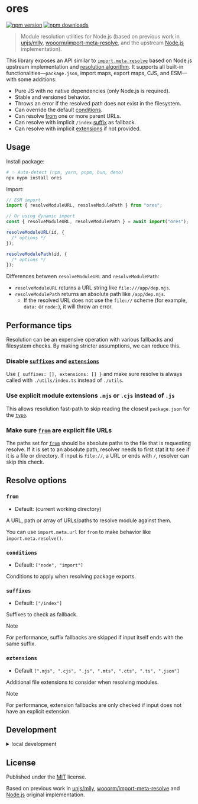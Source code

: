 # ores

<!-- automd:badges color=yellow -->

[![npm version](https://img.shields.io/npm/v/ores?color=yellow)](https://npmjs.com/package/ores)
[![npm downloads](https://img.shields.io/npm/dm/ores?color=yellow)](https://npm.chart.dev/ores)

<!-- /automd -->

> Module resolution utilities for Node.js (based on previous work in [unjs/mlly](https://github.com/unjs/mlly), [wooorm/import-meta-resolve](https://github.com/wooorm/import-meta-resolve), and the upstream [Node.js](https://github.com/nodejs/node) implementation).

This library exposes an API similar to [`import.meta.resolve`](https://nodejs.org/api/esm.html#importmetaresolvespecifier) based on Node.js upstream implementation and [resolution algorithm](https://nodejs.org/api/esm.html#esm_resolution_algorithm). It supports all built-in functionalities—`package.json`, import maps, export maps, CJS, and ESM—with some additions:

- Pure JS with no native dependencies (only Node.js is required).
- Stable and versioned behavior.
- Throws an error if the resolved path does not exist in the filesystem.
- Can override the default [conditions](#conditions).
- Can resolve [from](#from) one or more parent URLs.
- Can resolve with implicit `/index` [suffix](#suffixes) as fallback.
- Can resolve with implicit [extensions](#extensions) if not provided.

## Usage

Install package:

```sh
# ✨ Auto-detect (npm, yarn, pnpm, bun, deno)
npx nypm install ores
```

Import:

```ts
// ESM import
import { resolveModuleURL, resolveModulePath } from "ores";

// Or using dynamic import
const { resolveModuleURL, resolveModulePath } = await import("ores");
```

```ts
resolveModuleURL(id, {
  /* options */
});

resolveModulePath(id, {
  /* options */
});
```

Differences between `resolveModuleURL` and `resolveModulePath`:

- `resolveModuleURL` returns a URL string like `file:///app/dep.mjs`.
- `resolveModulePath` returns an absolute path like `/app/dep.mjs`.
  - If the resolved URL does not use the `file://` scheme (for example, `data:` or `node:`), it will throw an error.

## Performance tips

Resolution can be an expensive operation with various fallbacks and filesystem checks. By making stricter assumptions, we can reduce this.

### Disable [`suffixes`](#suffixes) and [`extensions`](#extensions)

Use `{ suffixes: [], extensions: [] }` and make sure resolve is always called with `./utils/index.ts` instead of `./utils`.

### Use explicit module extensions `.mjs` or `.cjs` instead of `.js`

This allows resolution fast-path to skip reading the closest `package.json` for the [`type`](https://nodejs.org/api/packages.html#type).

### Make sure [`from`](#from) are explicit file URLs

The paths set for [`from`](#from) should be absolute paths to the file that is requesting resolve.
If it is set to an absolute path, resolver needs to first stat it to see if it is a file or directory.
If input is `file://`, a URL or ends with `/`, resolver can skip this check.

## Resolve options

### `from`

- Default: (current working directory)

A URL, path or array of URLs/paths to resolve module against them.

You can use `import.meta.url` for `from` to make behavior like `import.meta.resolve()`.

### `conditions`

- Default: `["node", "import"]`

Conditions to apply when resolving package exports.

### `suffixes`

- Default: `["/index"]`

Suffixes to check as fallback.

> [!NOTE]
> For performance, suffix fallbacks are skipped if input itself ends with the same suffix.

### `extensions`

- Default `[".mjs", ".cjs", ".js", ".mts", ".cts", ".ts", ".json"]`

Additional file extensions to consider when resolving modules.

> [!NOTE]
> For performance, extension fallbacks are only checked if input does not have an explicit extension.

## Development

<details>

<summary>local development</summary>

- Clone this repository
- Install latest LTS version of [Node.js](https://nodejs.org/en/)
- Enable [Corepack](https://github.com/nodejs/corepack) using `corepack enable`
- Install dependencies using `pnpm install`
- Run interactive tests using `pnpm dev`

</details>

## License

Published under the [MIT](https://github.com/unjs/ores/blob/main/LICENSE) license.

Based on previous work in [unjs/mlly](https://github.com/unjs/mlly), [wooorm/import-meta-resolve](https://github.com/wooorm/import-meta-resolve) and [Node.js](https://github.com/nodejs/node) original implementation.
